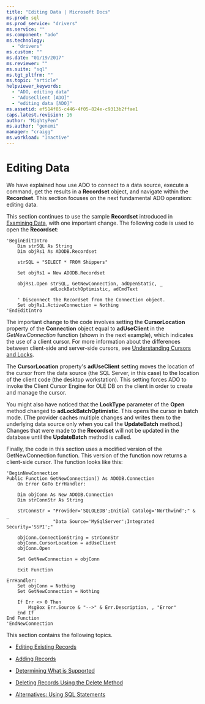 ```yaml
---
title: "Editing Data | Microsoft Docs"
ms.prod: sql
ms.prod_service: "drivers"
ms.service: ""
ms.component: "ado"
ms.technology:
  - "drivers"
ms.custom: ""
ms.date: "01/19/2017"
ms.reviewer: ""
ms.suite: "sql"
ms.tgt_pltfrm: ""
ms.topic: "article"
helpviewer_keywords: 
  - "ADO, editing data"
  - "AdUseClient [ADO]"
  - "editing data [ADO]"
ms.assetid: ef514f85-c446-4f05-824e-c9313b2ffae1
caps.latest.revision: 16
author: "MightyPen"
ms.author: "genemi"
manager: "craigg"
ms.workload: "Inactive"
---
```

# Editing Data
We have explained how use ADO to connect to a data source, execute a command, get the results in a **Recordset** object, and navigate within the **Recordset**. This section focuses on the next fundamental ADO operation: editing data.  
  
 This section continues to use the sample **Recordset** introduced in [Examining Data](../../../ado/guide/data/examining-data.md), with one important change. The following code is used to open the **Recordset**:  
  
```  
'BeginEditIntro  
    Dim strSQL As String  
    Dim objRs1 As ADODB.Recordset  
  
    strSQL = "SELECT * FROM Shippers"  
  
    Set objRs1 = New ADODB.Recordset  
  
    objRs1.Open strSQL, GetNewConnection, adOpenStatic, _  
                adLockBatchOptimistic, adCmdText  
  
    ' Disconnect the Recordset from the Connection object.  
    Set objRs1.ActiveConnection = Nothing  
'EndEditIntro  
```  
  
 The important change to the code involves setting the **CursorLocation** property of the **Connection** object equal to **adUseClient** in the *GetNewConnection* function (shown in the next example), which indicates the use of a client cursor. For more information about the differences between client-side and server-side cursors, see [Understanding Cursors and Locks](../../../ado/guide/data/understanding-cursors-and-locks.md).  
  
 The **CursorLocation** property's **adUseClient** setting moves the location of the cursor from the data source (the SQL Server, in this case) to the location of the client code (the desktop workstation). This setting forces ADO to invoke the Client Cursor Engine for OLE DB on the client in order to create and manage the cursor.  
  
 You might also have noticed that the **LockType** parameter of the **Open** method changed to **adLockBatchOptimistic**. This opens the cursor in batch mode. (The provider caches multiple changes and writes them to the underlying data source only when you call the **UpdateBatch** method.) Changes that were made to the **Recordset** will not be updated in the database until the **UpdateBatch** method is called.  
  
 Finally, the code in this section uses a modified version of the GetNewConnection function. This version of the function now returns a client-side cursor. The function looks like this:  
  
```  
'BeginNewConnection  
Public Function GetNewConnection() As ADODB.Connection  
    On Error GoTo ErrHandler:  
  
    Dim objConn As New ADODB.Connection  
    Dim strConnStr As String  
  
    strConnStr = "Provider='SQLOLEDB';Initial Catalog='Northwind';" & _  
                 "Data Source='MySqlServer';Integrated Security='SSPI';"  
  
    objConn.ConnectionString = strConnStr  
    objConn.CursorLocation = adUseClient  
    objConn.Open  
  
    Set GetNewConnection = objConn  
  
    Exit Function  
  
ErrHandler:  
    Set objConn = Nothing  
    Set GetNewConnection = Nothing  
  
    If Err <> 0 Then  
        MsgBox Err.Source & "-->" & Err.Description, , "Error"  
    End If  
End Function  
'EndNewConnection  
```  
  
 This section contains the following topics.  
  
-   [Editing Existing Records](../../../ado/guide/data/editing-existing-records.md)  
  
-   [Adding Records](../../../ado/guide/data/adding-records.md)  
  
-   [Determining What is Supported](../../../ado/guide/data/determining-what-is-supported.md)  
  
-   [Deleting Records Using the Delete Method](../../../ado/guide/data/deleting-records-using-the-delete-method.md)  
  
-   [Alternatives: Using SQL Statements](../../../ado/guide/data/alternatives-using-sql-statements.md)
